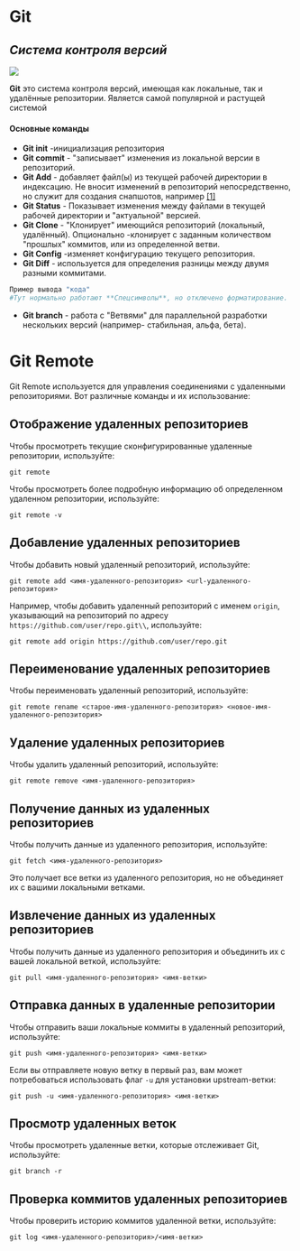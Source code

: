 # Git 
## _Система контроля версий_

[![](https://git-scm.com/images/logo@2x.png)](https://git-scm.com/images/logo@2x.png)


**Git** это система контроля версий, имеющая как локальные, так и удалённые репозитории. Является самой популярной и растущей системой

#### Основные команды
- **Git init** -инициализация репозитория
- **Git commit** - "записывает" изменения из локальной версии в репозиторий.
- **Git Add** - добавляет файл(ы) из текущей рабочей директории в индексацию. Не вносит изменений в репозиторий непосредственно, но служит для создания снапшотов, например [[1]](https://www.atlassian.com/git/tutorials/saving-changes)
- **Git Status** - Показывает изменения между файлами в текущей рабочей директории и "актуальной" версией.
- **Git Clone** - "Клонирует" имеющийся репозиторий (локальный, удалённый). Опционально -клонирует с заданным количеством "прошлых" коммитов, или из определенной ветви.
- **Git Config** -изменяет конфигурацию текущего репозитория.
- **Git Diff** - используется для определения разницы между двумя разными коммитами.
```sh
Пример вывода "кода"
#Тут нормально работают **Спецсимволы**, но отключено форматирование.
```
- **Git branch** - работа с "Ветвями" для параллельной разработки нескольких версий (например- стабильная, альфа, бета).
# Git Remote

Git Remote используется для управления соединениями с удаленными репозиториями. Вот различные команды и их использование:

## Отображение удаленных репозиториев

Чтобы просмотреть текущие сконфигурированные удаленные репозитории, используйте:

```
git remote
```

Чтобы просмотреть более подробную информацию об определенном удаленном репозитории, используйте:

```
git remote -v
```

## Добавление удаленных репозиториев

Чтобы добавить новый удаленный репозиторий, используйте:

```
git remote add <имя-удаленного-репозитория> <url-удаленного-репозитория>
```

Например, чтобы добавить удаленный репозиторий с именем `origin`, указывающий на репозиторий по адресу `https://github.com/user/repo.git\\`, используйте:

```
git remote add origin https://github.com/user/repo.git
```

## Переименование удаленных репозиториев

Чтобы переименовать удаленный репозиторий, используйте:

```
git remote rename <старое-имя-удаленного-репозитория> <новое-имя-удаленного-репозитория>
```

## Удаление удаленных репозиториев

Чтобы удалить удаленный репозиторий, используйте:

```
git remote remove <имя-удаленного-репозитория>
```

## Получение данных из удаленных репозиториев

Чтобы получить данные из удаленного репозитория, используйте:

```
git fetch <имя-удаленного-репозитория>
```

Это получает все ветки из удаленного репозитория, но не объединяет их с вашими локальными ветками.

## Извлечение данных из удаленных репозиториев

Чтобы получить данные из удаленного репозитория и объединить их с вашей локальной веткой, используйте:

```
git pull <имя-удаленного-репозитория> <имя-ветки>
```

## Отправка данных в удаленные репозитории

Чтобы отправить ваши локальные коммиты в удаленный репозиторий, используйте:

```
git push <имя-удаленного-репозитория> <имя-ветки>
```

Если вы отправляете новую ветку в первый раз, вам может потребоваться использовать флаг `-u` для установки upstream-ветки:

```
git push -u <имя-удаленного-репозитория> <имя-ветки>
```

## Просмотр удаленных веток

Чтобы просмотреть удаленные ветки, которые отслеживает Git, используйте:

```
git branch -r
```

## Проверка коммитов удаленных репозиториев

Чтобы проверить историю коммитов удаленной ветки, используйте:

```
git log <имя-удаленного-репозитория>/<имя-ветки>
```
